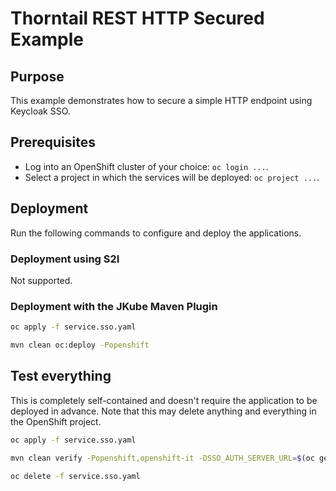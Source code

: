 # Thorntail REST HTTP Secured Example

## Purpose

This example demonstrates how to secure a simple HTTP endpoint using Keycloak SSO.

## Prerequisites

* Log into an OpenShift cluster of your choice: `oc login ...`.
* Select a project in which the services will be deployed: `oc project ...`.

## Deployment

Run the following commands to configure and deploy the applications.

### Deployment using S2I

Not supported.

### Deployment with the JKube Maven Plugin

```bash
oc apply -f service.sso.yaml

mvn clean oc:deploy -Popenshift
```

## Test everything

This is completely self-contained and doesn't require the application to be deployed in advance.
Note that this may delete anything and everything in the OpenShift project.

```bash
oc apply -f service.sso.yaml

mvn clean verify -Popenshift,openshift-it -DSSO_AUTH_SERVER_URL=$(oc get route secure-sso -o jsonpath='{"https://"}{.spec.host}{"/auth\n"}')

oc delete -f service.sso.yaml
```
